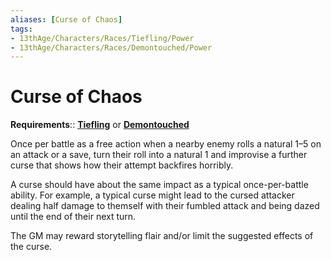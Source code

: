 ```yaml
---
aliases: [Curse of Chaos]
tags:
- 13thAge/Characters/Races/Tiefling/Power
- 13thAge/Characters/Races/Demontouched/Power
---
```

# Curse of Chaos

**Requirements**:: **[Tiefling](../13-Tiefling-Demontouched.md)** or **[Demontouched](../13-Tiefling-Demontouched.md)**

Once per battle as a free action when a nearby enemy rolls a natural 1–5 on an attack or a save, turn their roll into a natural 1 and improvise a further curse that shows how their attempt backfires horribly.

A curse should have about the same impact as a typical once-per-battle ability. For example, a typical curse might lead to the cursed attacker dealing half damage to themself with their fumbled attack and being dazed until the end of their next turn. 

The GM may reward storytelling flair and/or limit the suggested effects of the curse.

